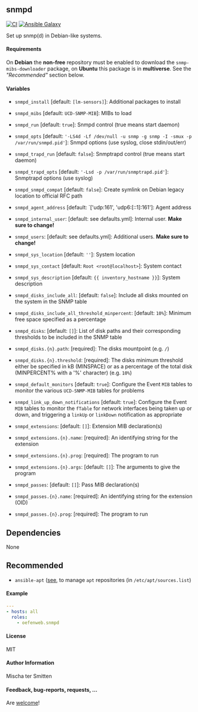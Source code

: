 ## snmpd

[![CI](https://github.com/Oefenweb/ansible-snmpd/workflows/CI/badge.svg)](https://github.com/Oefenweb/ansible-snmpd/actions?query=workflow%3ACI)
[![Ansible Galaxy](http://img.shields.io/badge/ansible--galaxy-snmpd-blue.svg)](https://galaxy.ansible.com/Oefenweb/snmpd)

Set up snmp(d) in Debian-like systems.

#### Requirements


On **Debian** the **non-free** repository must be enabled to download the `snmp-mibs-downloader` package,
on **Ubuntu** this package is in **multiverse**. See the *"Recommended"* section below.

#### Variables

* `snmpd_install` [default: `[lm-sensors]`]: Additional packages to install
* `snmpd_mibs` [default: `UCD-SNMP-MIB`]: MIBs to load
* `snmpd_run` [default: `true`]: Snmpd control (true means start daemon)
* `snmpd_opts` [default: `'-LS4d -Lf /dev/null -u snmp -g snmp -I -smux -p /var/run/snmpd.pid'`]: Snmpd options (use syslog, close stdin/out/err)
* `snmpd_trapd_run` [default: `false`]: Snmptrapd control (true means start daemon)
* `snmpd_trapd_opts` [default: `'-Lsd -p /var/run/snmptrapd.pid'`]: Snmptrapd options (use syslog)
* `snmpd_snmpd_compat` [default: `false`]: Create symlink on Debian legacy location to official RFC path

* `snmpd_agent_address` [default: `['udp:161', 'udp6:[::1]:161']: Agent address

* `snmpd_internal_user`: [default: see defaults.yml]: Internal user. **Make sure to change!**

* `snmpd_users`: [default: see defaults.yml]: Additional users. **Make sure to change!**
* `snmpd_sys_location` [default: `''`]: System location
* `snmpd_sys_contact` [default: `Root <root@localhost>`]: System contact
* `snmpd_sys_description` [default: `{{ inventory_hostname }}`]: System description

* `snmpd_disks_include_all`: [default: `false`]: Include all disks mounted on the system in the SNMP table
* `snmpd_disks_include_all_threshold_minpercent`: [default: `10%`]: Minimum free space specified as a percentage
* `snmpd_disks`: [default: `[]`]: List of disk paths and their corresponding thresholds to be included in the SNMP table
* `snmpd_disks.{n}.path`: [required]: The disks mountpoint (e.g. `/`)
* `snmpd_disks.{n}.threshold`: [required]: The disks minimum threshold either be specified in kB (MINSPACE) or as a percentage of the total disk (MINPERCENT% with a '%' character) (e.g. `10%`)

* `snmpd_default_monitors` [default: `true`]: Configure the Event `MIB` tables to monitor the various `UCD-SNMP-MIB` tables for problems
* `snmpd_link_up_down_notifications` [default: `true`]: Configure the Event `MIB` tables to monitor the `fTable` for network interfaces being taken up or down, and triggering a `linkUp` or `linkDown` notification as appropriate

* `snmpd_extensions`: [default: `[]`]: Extension MIB declaration(s)
* `snmpd_extensions.{n}.name`: [required]: An identifying string for the extension
* `snmpd_extensions.{n}.prog`: [required]: The program to run
* `snmpd_extensions.{n}.args`: [default: `[]`]: The arguments to give the program

* `snmpd_passes`: [default: `[]`]: Pass MIB declaration(s)
* `snmpd_passes.{n}.name`: [required]: An identifying string for the extension (OID)
* `snmpd_passes.{n}.prog`: [required]: The program to run

## Dependencies

None

## Recommended

* `ansible-apt` ([see](https://github.com/Oefenweb/ansible-apt), to manage `apt` repositories (in `/etc/apt/sources.list`)

#### Example

```yaml
---
- hosts: all
  roles:
    - oefenweb.snmpd
```

#### License

MIT

#### Author Information

Mischa ter Smitten

#### Feedback, bug-reports, requests, ...

Are [welcome](https://github.com/Oefenweb/ansible-snmpd/issues)!
